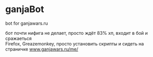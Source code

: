 ganjaBot
========

bot for ganjawars.ru


бот почти нифига не делает, просто ждёт 83% хп, входит в бой и сражаеться <br>
Firefox, Greazemonkey, просто установить скрипты и сидеть на страничке www.ganjawars.ru/me/
